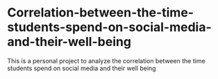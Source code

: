 # Correlation-between-the-time-students-spend-on-social-media-and-their-well-being
This is a personal project to analyze the correlation between the time students spend on social media and their well being
